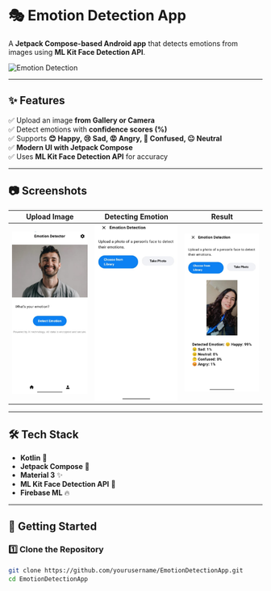 # 🎭 Emotion Detection App

A **Jetpack Compose-based Android app** that detects emotions from images using **ML Kit Face Detection API**.  

![Emotion Detection](screenshots/banner.png)  

---

## ✨ Features

✅ Upload an image **from Gallery or Camera**  
✅ Detect emotions with **confidence scores (%)**  
✅ Supports **😊 Happy, 😢 Sad, 😡 Angry, 🤔 Confused, 😐 Neutral**  
✅ **Modern UI with Jetpack Compose**  
✅ Uses **ML Kit Face Detection API** for accuracy  

---

## 📷 Screenshots

| Upload Image | Detecting Emotion | Result |
|-------------|------------------|--------|
| ![Upload](screenshots/upload.png) | ![Processing](screenshots/detecting.png) | ![Result](screenshots/result.png) |

---

## 🛠️ Tech Stack

- **Kotlin** 🚀
- **Jetpack Compose** 🎨
- **Material 3** ✨
- **ML Kit Face Detection API** 🤖
- **Firebase ML** 🔥

---

## 🚀 Getting Started

### 1️⃣ Clone the Repository

```bash
git clone https://github.com/yourusername/EmotionDetectionApp.git
cd EmotionDetectionApp
